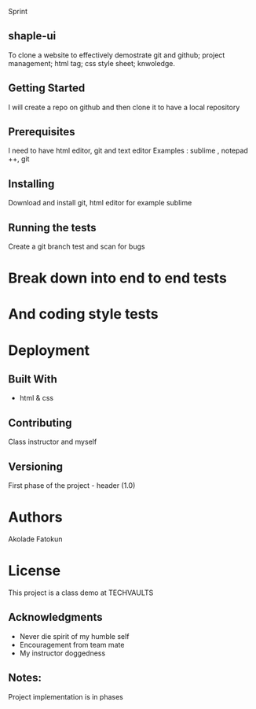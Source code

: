 Sprint
## shaple-ui
To clone a website to effectively demostrate git and github; project management; html tag; css style sheet; knwoledge.

## Getting Started
I will create a repo on github and then clone it to have a local repository

## Prerequisites
I need to have html editor, git and text editor
Examples : sublime , notepad ++, git

## Installing
Download and install git, html editor for example sublime

## Running the tests
Create a git branch test and scan for bugs

# Break down into end to end tests

# And coding style tests

# Deployment

## Built With
- html & css

## Contributing
Class instructor and myself

## Versioning
First phase of the project - header (1.0)

# Authors
Akolade Fatokun 

# License
This project is a class demo at TECHVAULTS

## Acknowledgments
- Never die spirit of my humble self
- Encouragement from team mate
- My instructor doggedness

## Notes:
Project implementation is in phases
